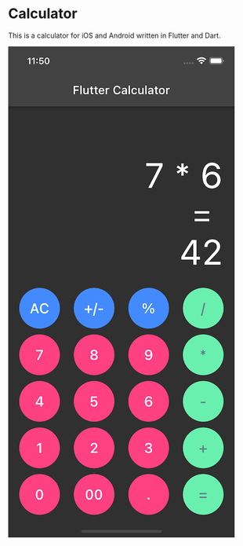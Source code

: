 # Calculator

This is a calculator for iOS and Android written in Flutter and Dart.

![Calculator](printscreen/Printscreen1.png)